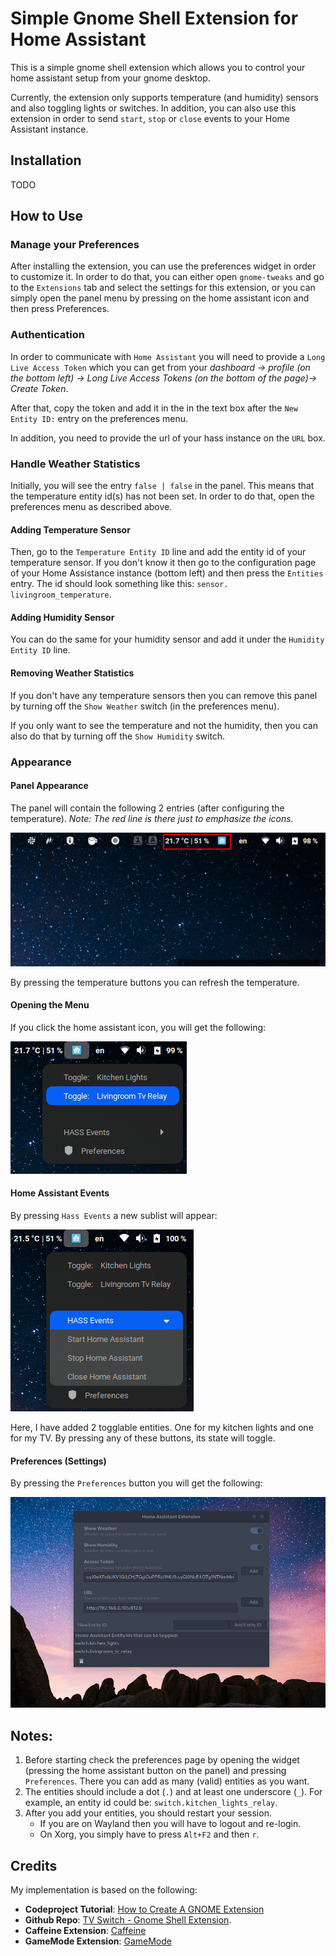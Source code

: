 # Simple Gnome Shell Extension for Home Assistant

This is a simple gnome shell extension which allows you to control your home assistant setup from your gnome desktop. 

Currently, the extension only supports temperature (and humidity) sensors and also toggling lights or switches. In addition, 
you can also use this extension in order to send `start`, `stop` or `close` events to your Home Assistant instance. 

## Installation

TODO

## How to Use

### Manage your Preferences

After installing the extension, you can use the preferences widget in order to customize it. In order to do that, you can either open `gnome-tweaks` and go to the `Extensions` tab and select the settings for this extension, or you can simply open the panel menu by pressing on the home assistant icon and then press Preferences.

### Authentication

In order to communicate with `Home Assistant` you will need to provide a `Long Live Access Token` which you can get from your *dashboard &#8594; profile (on the bottom left) &#8594; Long Live Access Tokens (on the bottom of the page)&#8594; Create Token*. 

After that, copy the token and add it in the in the text box after the `New Entity ID:` entry on the preferences menu.

In addition, you need to provide the url of your hass instance on the `URL` box.

### Handle Weather Statistics

Initially, you will see the entry `false | false` in the panel. This means that the temperature entity id(s) has not been set. In order to do that, open the preferences menu as described above.

#### Adding Temperature Sensor

Then, go to the `Temperature Entity ID` line and add the entity id of your temperature sensor. If you don't know it then go to the configuration page of your Home Assistance instance (bottom left) and then press the `Entities` entry. The id should look something like this: `sensor. livingroom_temperature`.

#### Adding Humidity Sensor

You can do the same for your humidity sensor and add it under the `Humidity Entity ID` line.

#### Removing Weather Statistics

If you don't have any temperature sensors then you can remove this panel by turning off the `Show Weather` switch (in the preferences menu). 

If you only want to see the temperature and not the humidity, then you can also do that by turning off the `Show Humidity` switch.

### Appearance

#### Panel Appearance

The panel will contain the following 2 entries (after configuring the temperature). *Note: The red line is there just to emphasize the icons.*

![Panel Appearance](screenshots/panel_icons.png?raw=true "How the panel icons appear.")

By pressing the temperature buttons you can refresh the temperature.

#### Opening the Menu

If you click the home assistant icon, you will get the following:

![Hass Opened](screenshots/panel_menu.png?raw=true "How the panel menu appears.")

#### Home Assistant Events

By pressing `Hass Events` a new sublist will appear:


![Hass Events](screenshots/hass_events.png?raw=true "How the hass events appear.")

Here, I have added 2 togglable entities. One for my kitchen lights and one for my TV. By pressing any of these buttons, its state will toggle.

#### Preferences (Settings)

By pressing the `Preferences` button you will get the following:


![Preferences](screenshots/preferences_menu.png?raw=true "How the preferences/settings appear.")


## Notes:

1. Before starting check the preferences page by opening the widget (pressing the home assistant button on the panel) and pressing `Preferences`. There you can add as many (valid) entities as you want. 
2. The entities should include a dot (`.`) and at least one underscore (`_`). For example, an entity id could be: `switch.kitchen_lights_relay`.
3. After you add your entities, you should restart your session. 
    - If you are on Wayland then you will have to logout and re-login. 
    - On Xorg, you simply have to press `Alt+F2` and then `r`.


## Credits

My implementation is based on the following:

- **Codeproject Tutorial**: [How to Create A GNOME Extension](https://www.codeproject.com/Articles/5271677/How-to-Create-A-GNOME-Extension)
- **Github Repo**: [TV Switch - Gnome Shell Extension](https://github.com/geoph9/tv-switch-gnome-shell-extension).
- **Caffeine Extension**: [Caffeine](https://github.com/eonpatapon/gnome-shell-extension-caffeine)
- **GameMode Extension**: [GameMode](https://github.com/gicmo/gamemode-extension)
